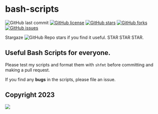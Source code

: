 # bash-scripts

![GitHub last commit](https://img.shields.io/github/last-commit/mohsenAmani/bash-scripts)
[![GitHub license](https://img.shields.io/github/license/mohsenAmani/bash-scripts)](https://github.com/mohsenAmani/bash-scripts/blob/master/LICENSE)
[![GitHub stars](https://img.shields.io/github/stars/mohsenAmani/bash-scripts)](https://github.com/mohsenAmani/bash-scripts/stargazers)
[![GitHub forks](https://img.shields.io/github/forks/mohsenAmani/bash-scripts)](https://github.com/mohsenAmani/bash-scripts/network)
[![GitHub issues](https://img.shields.io/github/issues/mohsenAmani/bash-scripts)](https://github.com/mohsenAmani/bash-scripts/issues)

Stargaze ![GitHub Repo stars](https://img.shields.io/github/stars/mohsenAmani/bash-scripts?style=social) if you find it useful. STAR STAR STAR.

## Useful Bash Scripts for everyone.
Please test my scripts and format them with `shfmt` before committing and making a pull request.

If you find any **bugs** in the scripts, please file an issue.
## Copyright 2023
<a><img src="https://contrib.rocks/image?repo=mohsenAmani/bash-scripts"></a>
